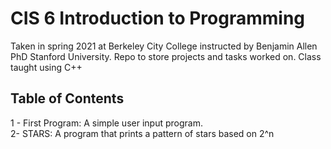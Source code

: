 # CIS 6 Introduction to Programming

Taken in spring  2021 at Berkeley City College instructed by Benjamin Allen PhD Stanford University.
Repo to store projects and tasks worked on.
Class taught using C++

## Table of Contents 
1 - First Program: A simple user input program.    
2- STARS: A program that prints a pattern of stars based on 2^n 
